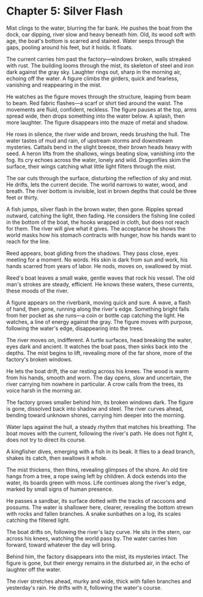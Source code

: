 # Chapter 5: Silver Flash

Mist clings to the water, blurring the far bank. He pushes the boat from the dock, oar dipping, river slow and heavy beneath him. Old, its wood soft with age, the boat's bottom is scarred and stained. Water seeps through the gaps, pooling around his feet, but it holds. It floats.

The current carries him past the factory—windows broken, walls streaked with rust. The building looms through the mist, its skeleton of steel and iron dark against the gray sky. Laughter rings out, sharp in the morning air, echoing off the water. A figure climbs the girders, quick and fearless, vanishing and reappearing in the mist.

He watches as the figure moves through the structure, leaping from beam to beam. Red fabric flashes—a scarf or shirt tied around the waist. The movements are fluid, confident, reckless. The figure pauses at the top, arms spread wide, then drops something into the water below. A splash, then more laughter. The figure disappears into the maze of metal and shadow.

He rows in silence, the river wide and brown, reeds brushing the hull. The water tastes of mud and rain, of upstream storms and downstream mysteries. Cattails bend in the slight breeze, their brown heads heavy with seed. A heron lifts from the shallows, wings beating slow, vanishing into the fog. Its cry echoes across the water, lonely and wild. Dragonflies skim the surface, their wings catching what little light filters through the mist.

The oar cuts through the surface, disturbing the reflection of sky and mist. He drifts, lets the current decide. The world narrows to water, wood, and breath. The river bottom is invisible, lost in brown depths that could be three feet or thirty.

A fish jumps, silver flash in the brown water, then gone. Ripples spread outward, catching the light, then fading. He considers the fishing line coiled in the bottom of the boat, the hooks wrapped in cloth, but does not reach for them. The river will give what it gives. The acceptance he shows the world masks how his stomach contracts with hunger, how his hands want to reach for the line.

Reed appears, boat gliding from the shadows. They pass close, eyes meeting for a moment. No words. His skin is dark from sun and work, his hands scarred from years of labor. He nods, moves on, swallowed by mist.

Reed's boat leaves a small wake, gentle waves that rock his vessel. The old man's strokes are steady, efficient. He knows these waters, these currents, these moods of the river.

A figure appears on the riverbank, moving quick and sure. A wave, a flash of hand, then gone, running along the river's edge. Something bright falls from her pocket as she runs—a coin or bottle cap catching the light. He watches, a line of energy against the gray. The figure moves with purpose, following the water's edge, disappearing into the trees.

The river moves on, indifferent. A turtle surfaces, head breaking the water, eyes dark and ancient. It watches the boat pass, then sinks back into the depths. The mist begins to lift, revealing more of the far shore, more of the factory's broken windows.

He lets the boat drift, the oar resting across his knees. The wood is warm from his hands, smooth and worn. The day opens, slow and uncertain, the river carrying him nowhere in particular. A crow calls from the trees, its voice harsh in the morning air.

The factory grows smaller behind him, its broken windows dark. The figure is gone, dissolved back into shadow and steel. The river curves ahead, bending toward unknown shores, carrying him deeper into the morning.

Water laps against the hull, a steady rhythm that matches his breathing. The boat moves with the current, following the river's path. He does not fight it, does not try to direct its course.

A kingfisher dives, emerging with a fish in its beak. It flies to a dead branch, shakes its catch, then swallows it whole.

The mist thickens, then thins, revealing glimpses of the shore. An old tire hangs from a tree, a rope swing left by children. A dock extends into the water, its boards green with moss. Life continues along the river's edge, marked by small signs of human presence.

He passes a sandbar, its surface dotted with the tracks of raccoons and possums. The water is shallower here, clearer, revealing the bottom strewn with rocks and fallen branches. A snake sunbathes on a log, its scales catching the filtered light.

The boat drifts on, following the river's lazy curve. He sits in the stern, oar across his knees, watching the world pass by. The water carries him forward, toward whatever the day will bring.

Behind him, the factory disappears into the mist, its mysteries intact. The figure is gone, but their energy remains in the disturbed air, in the echo of laughter off the water.

The river stretches ahead, murky and wide, thick with fallen branches and yesterday's rain. He drifts with it, following the water's course. 